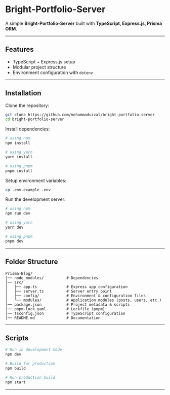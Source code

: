 
# Bright-Portfolio-Server

A simple **Bright-Portfolio-Server** built with **TypeScript, Express.js, Prisma ORM**.  


---

## Features
- TypeScript + Express.js setup
- Modular project structure
- Environment configuration with `dotenv`


---

## Installation

Clone the repository:

```bash
git clone https://github.com/mohammaduzzal/bright-portfolio-server
cd bright-portfolio-server
```

Install dependencies:

```bash
# using npm
npm install

# using yarn
yarn install

# using pnpm
pnpm install
```

Setup environment variables:

```bash
cp .env.example .env
```

Run the development server:

```bash
# using npm
npm run dev

# using yarn
yarn dev

# using pnpm
pnpm dev
```

---

## Folder Structure

```
Prisma-Blog/
│── node_modules/          # Dependencies
│── src/
│   ├── app.ts             # Express app configuration
│   ├── server.ts          # Server entry point
│   ├── config/            # Environment & configuration files
│   └── modules/           # Application modules (posts, users, etc.)
│── package.json           # Project metadata & scripts
│── pnpm-lock.yaml         # Lockfile (pnpm)
│── tsconfig.json          # TypeScript configuration
│── README.md              # Documentation
```

---

## Scripts

```bash
# Run in development mode
npm dev

# Build for production
npm build

# Run production build
npm start
```

---

